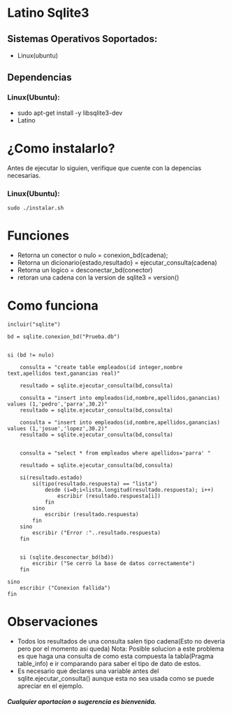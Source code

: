 # Latino Sqlite3


## Sistemas Operativos Soportados:

*   Linux(ubuntu)

## Dependencias

### Linux(Ubuntu):
 * sudo apt-get install -y libsqlite3-dev
 * Latino

# ¿Como instalarlo?
Antes de ejecutar lo siguien, verifique que cuente con la depencias necesarias.
### Linux(Ubuntu):

```
sudo ./instalar.sh
```

# Funciones
* Retorna un conector o nulo = conexion_bd(cadena);
* Retorna un dicionario{estado,resultado} = ejecutar_consulta(cadena)
* Retorna un logico = desconectar_bd(conector)
* retoran una cadena con la version de sqlite3 = version()

# Como funciona
```
incluir("sqlite")

bd = sqlite.conexion_bd("Prueba.db")


si (bd != nulo)

    consulta = "create table empleados(id integer,nombre text,apellidos text,ganancias real)"

    resultado = sqlite.ejecutar_consulta(bd,consulta)

    consulta = "insert into empleados(id,nombre,apellidos,ganancias) values (1,'pedro','parra',30.2)"
    resultado = sqlite.ejecutar_consulta(bd,consulta)

    consulta = "insert into empleados(id,nombre,apellidos,ganancias) values (1,'josue','lopez',30.2)"
    resultado = sqlite.ejecutar_consulta(bd,consulta)
    

    consulta = "select * from empleados where apellidos='parra' "
    
    resultado = sqlite.ejecutar_consulta(bd,consulta)
    
    si(resultado.estado)
        si(tipo(resultado.respuesta) == "lista")
            desde (i=0;i<lista.longitud(resultado.respuesta); i++)
                escribir (resultado.respuesta[i])
            fin
        sino
            escribir (resultado.respuesta)
        fin
    sino
        escribir ("Error :"..resultado.respuesta)
    fin
    

    si (sqlite.desconectar_bd(bd))
        escribir ("Se cerro la base de datos correctamente")
    fin

sino
    escribir ("Conexion fallida")
fin
```
# Observaciones

* Todos los resultados de una consulta salen tipo cadena(Esto no deveria pero por el momento asi queda) Nota: Posible solucion a este problema es que haga una consulta de como esta compuesta la tabla(Pragma table_info) e ir comparando para saber el tipo de dato de estos.
* Es necesario que declares una variable antes del sqlite.ejecutar_consulta() aunque esta no sea usada como se puede apreciar en el ejemplo.


##### Cualquier aportacion o sugerencia es bienvenida.